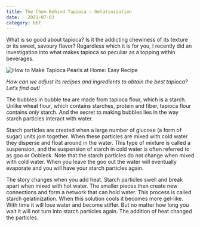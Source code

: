 ```yaml
---
title: The Chem Behind Tapioca – Gelatinization
date:   2021-07-03
category: bbt
---
```


What is so good about tapioca? Is it the addicting chewiness of its texture or its sweet, savoury flavor? Regardless which it is for you, I recently did an investigation into what makes tapioca so peculiar as a topping within beverages. 

![How to Make Tapioca Pearls at Home: Easy Recipe](https://tva1.sinaimg.cn/large/008i3skNgy1gwll4k8l1bj31900u044l.jpg)

*How can we adjust its recipes and ingredients to obtain the best tapioca? Let’s find out!*

The bubbles in bubble tea are made from tapioca flour, which is a starch. Unlike wheat flour, which contains starches, protein and fiber, tapioca flour contains *only* starch. And the secret to making bubbles lies in the way starch particles interact with water.

Starch particles are created when a large number of glucose (a form of sugar) units join together. When these particles are mixed with cold water they disperse and float around in the water. This type of mixture is called a suspension, and the suspension of starch in cold water is often referred to as goo or Oobleck. Note that the starch particles do not change when mixed with cold water. When you leave the goo out the water will eventually evaporate and you will have your starch particles again.

The story changes when you add heat. Starch particles swell and break apart when mixed with hot water. The smaller pieces then create new connections and form a network that can hold water. This process is called starch gelatinization. When this solution cools it becomes more gel-like. With time it will lose water and become stiffer. But no matter how long you wait it will not turn into starch particles again. The addition of heat changed the particles.

